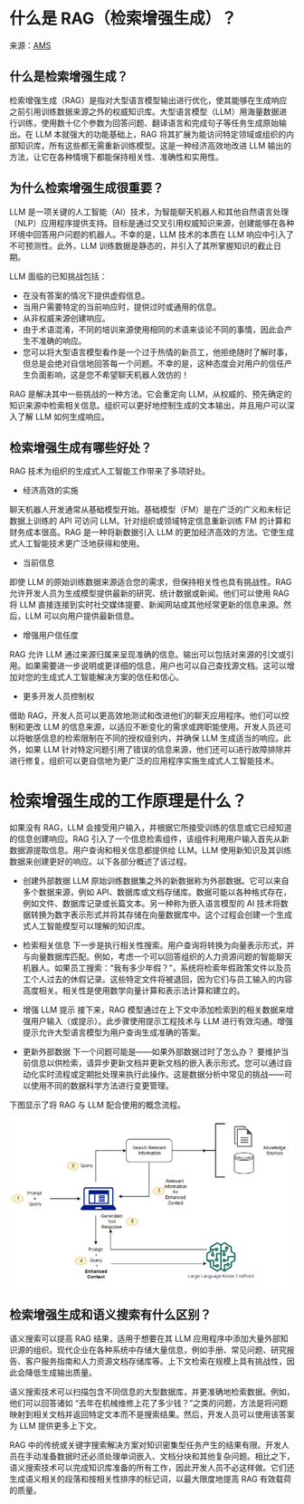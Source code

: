 # 什么是 RAG（检索增强生成）？

来源：[AMS](https://aws.amazon.com/cn/what-is/retrieval-augmented-generation/)

## 什么是检索增强生成？

检索增强生成（RAG）是指对大型语言模型输出进行优化，使其能够在生成响应之前引用训练数据来源之外的权威知识库。大型语言模型（LLM）用海量数据进行训练，使用数十亿个参数为回答问题、翻译语言和完成句子等任务生成原始输出。在 LLM 本就强大的功能基础上，RAG 将其扩展为能访问特定领域或组织的内部知识库，所有这些都无需重新训练模型。这是一种经济高效地改进 LLM 输出的方法，让它在各种情境下都能保持相关性、准确性和实用性。

## 为什么检索增强生成很重要？

LLM 是一项关键的人工智能（AI）技术，为智能聊天机器人和其他自然语言处理（NLP）应用程序提供支持。目标是通过交叉引用权威知识来源，创建能够在各种环境中回答用户问题的机器人。不幸的是，LLM 技术的本质在 LLM 响应中引入了不可预测性。此外，LLM 训练数据是静态的，并引入了其所掌握知识的截止日期。

LLM 面临的已知挑战包括：

- 在没有答案的情况下提供虚假信息。
- 当用户需要特定的当前响应时，提供过时或通用的信息。
- 从非权威来源创建响应。
- 由于术语混淆，不同的培训来源使用相同的术语来谈论不同的事情，因此会产生不准确的响应。
- 您可以将大型语言模型看作是一个过于热情的新员工，他拒绝随时了解时事，但总是会绝对自信地回答每一个问题。不幸的是，这种态度会对用户的信任产生负面影响，这是您不希望聊天机器人效仿的！

RAG 是解决其中一些挑战的一种方法。它会重定向 LLM，从权威的、预先确定的知识来源中检索相关信息。组织可以更好地控制生成的文本输出，并且用户可以深入了解 LLM 如何生成响应。

## 检索增强生成有哪些好处？
RAG 技术为组织的生成式人工智能工作带来了多项好处。

- 经济高效的实施

聊天机器人开发通常从基础模型开始。基础模型（FM）是在广泛的广义和未标记数据上训练的 API 可访问 LLM。针对组织或领域特定信息重新训练 FM 的计算和财务成本很高。RAG 是一种将新数据引入 LLM 的更加经济高效的方法。它使生成式人工智能技术更广泛地获得和使用。

- 当前信息

即使 LLM 的原始训练数据来源适合您的需求，但保持相关性也具有挑战性。RAG 允许开发人员为生成模型提供最新的研究、统计数据或新闻。他们可以使用 RAG 将 LLM 直接连接到实时社交媒体提要、新闻网站或其他经常更新的信息来源。然后，LLM 可以向用户提供最新信息。

- 增强用户信任度

RAG 允许 LLM 通过来源归属来呈现准确的信息。输出可以包括对来源的引文或引用。如果需要进一步说明或更详细的信息，用户也可以自己查找源文档。这可以增加对您的生成式人工智能解决方案的信任和信心。

- 更多开发人员控制权

借助 RAG，开发人员可以更高效地测试和改进他们的聊天应用程序。他们可以控制和更改 LLM 的信息来源，以适应不断变化的需求或跨职能使用。开发人员还可以将敏感信息的检索限制在不同的授权级别内，并确保 LLM 生成适当的响应。此外，如果 LLM 针对特定问题引用了错误的信息来源，他们还可以进行故障排除并进行修复。组织可以更自信地为更广泛的应用程序实施生成式人工智能技术。

# 检索增强生成的工作原理是什么？
如果没有 RAG，LLM 会接受用户输入，并根据它所接受训练的信息或它已经知道的信息创建响应。RAG 引入了一个信息检索组件，该组件利用用户输入首先从新数据源提取信息。用户查询和相关信息都提供给 LLM。LLM 使用新知识及其训练数据来创建更好的响应。以下各部分概述了该过程。

- 创建外部数据
LLM 原始训练数据集之外的新数据称为外部数据。它可以来自多个数据来源，例如 API、数据库或文档存储库。数据可能以各种格式存在，例如文件、数据库记录或长篇文本。另一种称为嵌入语言模型的 AI 技术将数据转换为数字表示形式并将其存储在向量数据库中。这个过程会创建一个生成式人工智能模型可以理解的知识库。

- 检索相关信息
下一步是执行相关性搜索。用户查询将转换为向量表示形式，并与向量数据库匹配。例如，考虑一个可以回答组织的人力资源问题的智能聊天机器人。如果员工搜索：“我有多少年假？”，系统将检索年假政策文件以及员工个人过去的休假记录。这些特定文件将被退回，因为它们与员工输入的内容高度相关。相关性是使用数学向量计算和表示法计算和建立的。

- 增强 LLM 提示
接下来，RAG 模型通过在上下文中添加检索到的相关数据来增强用户输入（或提示）。此步骤使用提示工程技术与 LLM 进行有效沟通。增强提示允许大型语言模型为用户查询生成准确的答案。

- 更新外部数据
下一个问题可能是——如果外部数据过时了怎么办？ 要维护当前信息以供检索，请异步更新文档并更新文档的嵌入表示形式。您可以通过自动化实时流程或定期批处理来执行此操作。这是数据分析中常见的挑战——可以使用不同的数据科学方法进行变更管理。

下图显示了将 RAG 与 LLM 配合使用的概念流程。

![RAG](/img/rag.jpg)

## 检索增强生成和语义搜索有什么区别？
语义搜索可以提高 RAG 结果，适用于想要在其 LLM 应用程序中添加大量外部知识源的组织。现代企业在各种系统中存储大量信息，例如手册、常见问题、研究报告、客户服务指南和人力资源文档存储库等。上下文检索在规模上具有挑战性，因此会降低生成输出质量。

语义搜索技术可以扫描包含不同信息的大型数据库，并更准确地检索数据。例如，他们可以回答诸如 “去年在机械维修上花了多少钱？”之类的问题，方法是将问题映射到相关文档并返回特定文本而不是搜索结果。然后，开发人员可以使用该答案为 LLM 提供更多上下文。

RAG 中的传统或关键字搜索解决方案对知识密集型任务产生的结果有限。开发人员在手动准备数据时还必须处理单词嵌入、文档分块和其他复杂问题。相比之下，语义搜索技术可以完成知识库准备的所有工作，因此开发人员不必这样做。它们还生成语义相关的段落和按相关性排序的标记词，以最大限度地提高 RAG 有效载荷的质量。